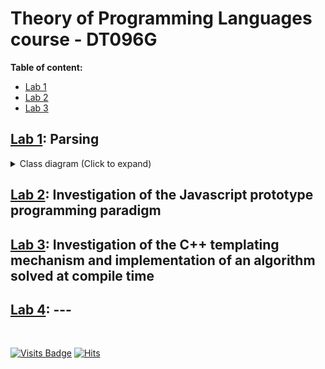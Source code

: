 # Theory of Programming Languages course - DT096G

 **Table of content:**
 - [Lab 1](#item-one)
 - [Lab 2](#item-two)
 - [Lab 3](#item-three)

<a id="item-one"></a>
## [Lab 1](/L1_PARSING): Parsing
<details>
  <summary>Class diagram (Click to expand)</summary>
```mermaid
classDiagram
op --> char_op
op --> text_op
op --> expr_op
op --> match_op
op --> group_op
op --> or_op
char_op --> any_op
char_op --> ignore_case_op
op : bool eval(it first, it last)
op : void add(op child)
op : vector<op *> children
char_op : bool eval(it first, it last) override
char_op : character char
text_op : bool eval(it first, it last) override
text_op : string text
expr_op : bool eval(it first, it last) override
match_op : bool eval(it first, it last) override
group_op : bool eval(it first, it last) override
or_op : bool eval(it first, it last) override
or_op : int last_evaluated_child
any_op : bool eval(it first, it last) override
ignore_case_op : bool eval(it first, it last) override
```
</details>

<a id="item-two"></a>
## [Lab 2](/L2_JS): Investigation of the Javascript prototype programming paradigm

<a id="item-three"></a>
## [Lab 3](/L3_CPP): Investigation of the C++ templating mechanism and implementation of an algorithm solved at compile time

<a id="item-four"></a>
## [Lab 4](/L4): ---

<br>

[![Visits Badge](https://badges.pufler.dev/visits/bl4ckswordsman/DT096G/)](https://github.com/bl4ckswordsman/DT096G/)
[![Hits](https://hits.seeyoufarm.com/api/count/incr/badge.svg?url=https%3A%2F%2Fgithub.com%2Fbl4ckswordsman%2FDT096G&count_bg=%2379C83D&title_bg=%23555555&icon=&icon_color=%23E7E7E7&title=Daily+hits&edge_flat=false)](https://hits.seeyoufarm.com/api/count/graph/dailyhits.svg?url=https://github.com/bl4ckswordsman/DT096G) <!-- 2024-02-14 -->

